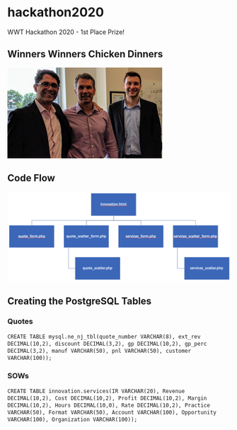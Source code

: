 # hackathon2020
WWT Hackathon 2020 - 1st Place Prize!

## Winners Winners Chicken Dinners
![Dan & Dennis](https://github.com/DennisFaucher/hackathon2020/blob/main/DnD.png)

## Code Flow
![Code Flow](https://github.com/DennisFaucher/hackathon2020/blob/main/Flow.png)

## Creating the PostgreSQL Tables

### Quotes
````[SQL]
CREATE TABLE mysql.ne_nj_tbl(quote_number VARCHAR(8), ext_rev DECIMAL(10,2), discount DECIMAL(3,2), gp DECIMAL(10,2), gp_perc DECIMAL(3,2), manuf VARCHAR(50), pnl VARCHAR(50), customer VARCHAR(100));
````

### SOWs
````[SQL]
CREATE TABLE innovation.services(IR VARCHAR(20), Revenue DECIMAL(10,2), Cost DECIMAL(10,2), Profit DECIMAL(10,2), Margin DECIMAL(10,2), Hours DECIMAL(10,0), Rate DECIMAL(10,2), Practice VARCHAR(50), Format VARCHAR(50), Account VARCHAR(100), Opportunity VARCHAR(100), Organization VARCHAR(100));
````
